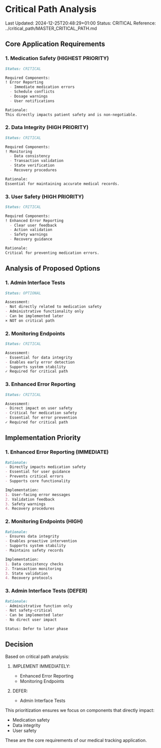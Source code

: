 # Critical Path Analysis
Last Updated: 2024-12-25T20:48:29+01:00
Status: CRITICAL
Reference: ../critical_path/MASTER_CRITICAL_PATH.md

## Core Application Requirements

### 1. Medication Safety (HIGHEST PRIORITY)
```markdown
Status: CRITICAL

Required Components:
! Error Reporting
  - Immediate medication errors
  - Schedule conflicts
  - Dosage warnings
  - User notifications

Rationale:
This directly impacts patient safety and is non-negotiable.
```

### 2. Data Integrity (HIGH PRIORITY)
```markdown
Status: CRITICAL

Required Components:
! Monitoring
  - Data consistency
  - Transaction validation
  - State verification
  - Recovery procedures

Rationale:
Essential for maintaining accurate medical records.
```

### 3. User Safety (HIGH PRIORITY)
```markdown
Status: CRITICAL

Required Components:
! Enhanced Error Reporting
  - Clear user feedback
  - Action validation
  - Safety warnings
  - Recovery guidance

Rationale:
Critical for preventing medication errors.
```

## Analysis of Proposed Options

### 1. Admin Interface Tests
```markdown
Status: OPTIONAL

Assessment:
- Not directly related to medication safety
- Administrative functionality only
- Can be implemented later
× NOT on critical path
```

### 2. Monitoring Endpoints
```markdown
Status: CRITICAL

Assessment:
- Essential for data integrity
- Enables early error detection
- Supports system stability
✓ Required for critical path
```

### 3. Enhanced Error Reporting
```markdown
Status: CRITICAL

Assessment:
- Direct impact on user safety
- Critical for medication safety
- Essential for error prevention
✓ Required for critical path
```

## Implementation Priority

### 1. Enhanced Error Reporting (IMMEDIATE)
```markdown
Rationale:
- Directly impacts medication safety
- Essential for user guidance
- Prevents critical errors
- Supports core functionality

Implementation:
1. User-facing error messages
2. Validation feedback
3. Safety warnings
4. Recovery procedures
```

### 2. Monitoring Endpoints (HIGH)
```markdown
Rationale:
- Ensures data integrity
- Enables proactive intervention
- Supports system stability
- Maintains safety records

Implementation:
1. Data consistency checks
2. Transaction monitoring
3. State validation
4. Recovery protocols
```

### 3. Admin Interface Tests (DEFER)
```markdown
Rationale:
- Administrative function only
- Not safety-critical
- Can be implemented later
- No direct user impact

Status: Defer to later phase
```

## Decision

Based on critical path analysis:

1. IMPLEMENT IMMEDIATELY:
   - Enhanced Error Reporting
   - Monitoring Endpoints

2. DEFER:
   - Admin Interface Tests

This prioritization ensures we focus on components that directly impact:
- Medication safety
- Data integrity
- User safety

These are the core requirements of our medical tracking application.
